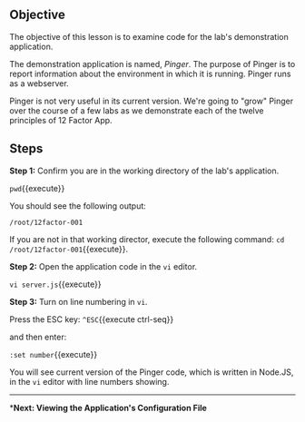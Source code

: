 ## Objective
The objective of this lesson is to examine code for the lab's demonstration application. 

The demonstration application is named, *Pinger*. The purpose of Pinger is to report information about the environment in which it is running. Pinger runs as a webserver.

Pinger is not very useful in its current version. We're going to "grow" Pinger over the course of a few labs as we demonstrate each of the twelve principles of 12 Factor App.

## Steps


**Step 1:** Confirm you are in the working directory of the lab's application.

`pwd`{{execute}}

You should see the following output:

`/root/12factor-001`

If you are not in that working director, execute the following command: `cd /root/12factor-001`{{execute}}.

**Step 2:** Open the application code in the `vi` editor.

`vi server.js`{{execute}}

**Step 3:** Turn on line numbering in `vi`.

Press the ESC key: `^ESC`{{execute ctrl-seq}}

and then enter:

`:set number`{{execute}}


You will see current version of the Pinger code, which is written in Node.JS, in the `vi` editor with line numbers showing.

---

***Next: Viewing the Application's Configuration File**